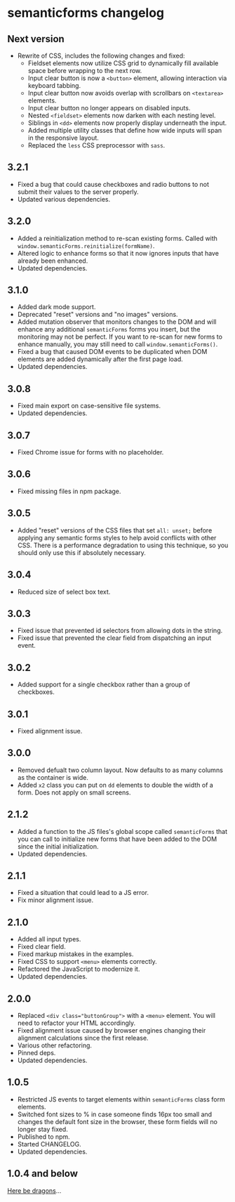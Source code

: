 # semanticforms changelog

## Next version

- Rewrite of CSS, includes the following changes and fixed:
  - Fieldset elements now utilize CSS grid to dynamically fill available space before wrapping to the next row.
  - Input clear button is now a `<button>` element, allowing interaction via keyboard tabbing.
  - Input clear button now avoids overlap with scrollbars on `<textarea>` elements.
  - Input clear button no longer appears on disabled inputs.
  - Nested `<fieldset>` elements now darken with each nesting level.
  - Siblings in `<dd>` elements now properly display underneath the input.
  - Added multiple utility classes that define how wide inputs will span in the responsive layout.
  - Replaced the `less` CSS preprocessor with `sass`.

## 3.2.1

- Fixed a bug that could cause checkboxes and radio buttons to not submit their values to the server properly.
- Updated various dependencies.

## 3.2.0

- Added a reinitialization method to re-scan existing forms. Called with `window.semanticForms.reinitialize(formName)`.
- Altered logic to enhance forms so that it now ignores inputs that have already been enhanced.
- Updated dependencies.

## 3.1.0

- Added dark mode support.
- Deprecated "reset" versions and "no images" versions.
- Added mutation observer that monitors changes to the DOM and will enhance any additional `semanticForms` forms you insert, but the monitoring may not be perfect. If you want to re-scan for new forms to enhance manually, you may still need to call `window.semanticForms()`.
- Fixed a bug that caused DOM events to be duplicated when DOM elements are added dynamically after the first page load.
- Updated dependencies.

## 3.0.8

- Fixed main export on case-sensitive file systems.
- Updated dependencies.

## 3.0.7

- Fixed Chrome issue for forms with no placeholder.

## 3.0.6

- Fixed missing files in npm package.

## 3.0.5

- Added "reset" versions of the CSS files that set `all: unset;` before applying any semantic forms styles to help avoid conflicts with other CSS. There is a performance degradation to using this technique, so you should only use this if absolutely necessary.

## 3.0.4

- Reduced size of select box text.

## 3.0.3

- Fixed issue that prevented id selectors from allowing dots in the string.
- Fixed issue that prevented the clear field from dispatching an input event.

## 3.0.2

- Added support for a single checkbox rather than a group of checkboxes.

## 3.0.1

- Fixed alignment issue.

## 3.0.0

- Removed defualt two column layout. Now defaults to as many columns as the container is wide.
- Added `x2` class you can put on `dd` elements to double the width of a form. Does not apply on small screens.

## 2.1.2

- Added a function to the JS files's global scope called `semanticForms` that you can call to initialize new forms that have been added to the DOM since the initial initialization.
- Updated dependencies.

## 2.1.1

- Fixed a situation that could lead to a JS error.
- Fix minor alignment issue.

## 2.1.0

- Added all input types.
- Fixed clear field.
- Fixed markup mistakes in the examples.
- Fixed CSS to support `<menu>` elements correctly.
- Refactored the JavaScript to modernize it.
- Updated dependencies.

## 2.0.0

- Replaced `<div class="buttonGroup">` with a `<menu>` element. You will need to refactor your HTML accordingly.
- Fixed alignment issue caused by browser engines changing their alignment calculations since the first release.
- Various other refactoring.
- Pinned deps.
- Updated dependencies.

## 1.0.5

- Restricted JS events to target elements within `semanticForms` class form elements.
- Switched font sizes to % in case someone finds 16px too small and changes the default font size in the browser, these form fields will no longer stay fixed.
- Published to npm.
- Started CHANGELOG.
- Updated dependencies.

## 1.0.4 and below

[Here be dragons](https://en.wikipedia.org/wiki/Here_be_dragons)...

